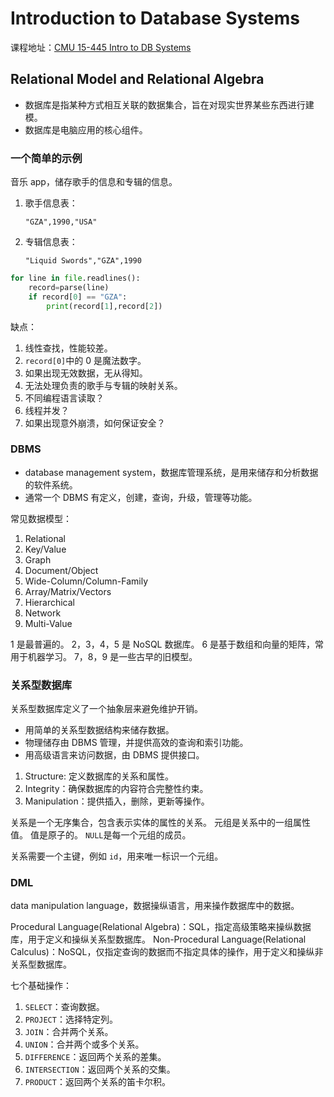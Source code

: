# Introduction to Database Systems

课程地址：[CMU 15-445 Intro to DB Systems](https://www.youtube.com/watch?v=uikbtpVZS2s&list=PLSE8ODhjZXjaKScG3l0nuOiDTTqpfnWFf&index=1)

## Relational Model and Relational Algebra

- 数据库是指某种方式相互关联的数据集合，旨在对现实世界某些东西进行建模。
- 数据库是电脑应用的核心组件。

### 一个简单的示例

音乐 app，储存歌手的信息和专辑的信息。

1. 歌手信息表：

   ```csv
   "GZA",1990,"USA"
   ```

2. 专辑信息表：

   ```csv
   "Liquid Swords","GZA",1990
   ```

```python
for line in file.readlines():
    record=parse(line)
    if record[0] == "GZA":
        print(record[1],record[2])
```

缺点：

1. 线性查找，性能较差。
2. `record[0]`中的 0 是魔法数字。
3. 如果出现无效数据，无从得知。
4. 无法处理负责的歌手与专辑的映射关系。
5. 不同编程语言读取？
6. 线程并发？
7. 如果出现意外崩溃，如何保证安全？

### DBMS

- database management system，数据库管理系统，是用来储存和分析数据的软件系统。
- 通常一个 DBMS 有定义，创建，查询，升级，管理等功能。

常见数据模型：

1. Relational
2. Key/Value
3. Graph
4. Document/Object
5. Wide-Column/Column-Family
6. Array/Matrix/Vectors
7. Hierarchical
8. Network
9. Multi-Value

1 是最普遍的。
2，3，4，5 是 NoSQL 数据库。
6 是基于数组和向量的矩阵，常用于机器学习。
7，8，9 是一些古早的旧模型。

### 关系型数据库

关系型数据库定义了一个抽象层来避免维护开销。

- 用简单的关系型数据结构来储存数据。
- 物理储存由 DBMS 管理，并提供高效的查询和索引功能。
- 用高级语言来访问数据，由 DBMS 提供接口。

1. Structure: 定义数据库的关系和属性。
2. Integrity：确保数据库的内容符合完整性约束。
3. Manipulation：提供插入，删除，更新等操作。

关系是一个无序集合，包含表示实体的属性的关系。
元组是关系中的一组属性值。
值是原子的。
`NULL`是每一个元组的成员。

关系需要一个主键，例如 `id`，用来唯一标识一个元组。

### DML

data manipulation language，数据操纵语言，用来操作数据库中的数据。

Procedural Language(Relational Algebra)：SQL，指定高级策略来操纵数据库，用于定义和操纵关系型数据库。
Non-Procedural Language(Relational Calculus)：NoSQL，仅指定查询的数据而不指定具体的操作，用于定义和操纵非关系型数据库。

七个基础操作：

1. `SELECT`：查询数据。
2. `PROJECT`：选择特定列。
3. `JOIN`：合并两个关系。
4. `UNION`：合并两个或多个关系。
5. `DIFFERENCE`：返回两个关系的差集。
6. `INTERSECTION`：返回两个关系的交集。
7. `PRODUCT`：返回两个关系的笛卡尔积。
